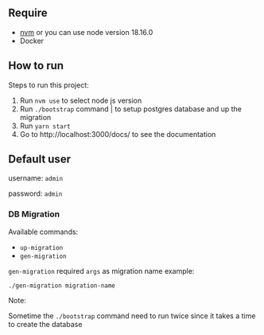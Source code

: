 ## Require
- [nvm](https://github.com/nvm-sh/nvm) or you can use node version 18.16.0
- Docker

## How to run

Steps to run this project:
1. Run `nvm use` to select node js version
2. Run `./bootstrap` command | to setup postgres database and up the migration
3. Run `yarn start`
4. Go to http://localhost:3000/docs/ to see the documentation

## Default user

username: `admin`

password: `admin`

### DB Migration
Available commands:
- `up-migration`
- `gen-migration`

`gen-migration` required `args` as migration name
example:
```
./gen-migration migration-name
```

Note:

Sometime the `./bootstrap` command need to run twice since it takes a time to create the database